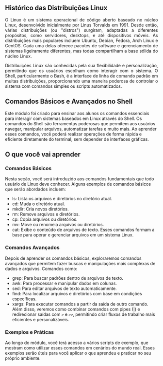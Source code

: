 ## Histórico das Distribuições Linux
<p align="justify"> O Linux é um sistema operacional de código aberto baseado no núcleo Linux, desenvolvido inicialmente por Linus Torvalds em 1991. Desde então, várias distribuições (ou "distros") surgiram, adaptadas a diferentes propósitos, como servidores, desktops, e até dispositivos móveis. As distribuições mais populares incluem Ubuntu, Debian, Fedora, Arch Linux e CentOS. Cada uma delas oferece pacotes de software e gerenciamento de sistemas ligeiramente diferentes, mas todas compartilham a base sólida do núcleo Linux.</p>

<p align="justify"> Distribuições Linux são conhecidas pela sua flexibilidade e personalização, permitindo que os usuários escolham como interagir com o sistema. O Shell, particularmente o Bash, é a interface de linha de comando padrão em muitas distribuições, proporcionando uma maneira poderosa de controlar o sistema com comandos simples ou scripts automatizados.</p>

## Comandos Básicos e Avançados no Shell
Este módulo foi criado para ensinar aos alunos os comandos essenciais para interagir com sistemas baseados em Linux através do Shell. Os comandos do Shell são ferramentas poderosas que permitem aos usuários navegar, manipular arquivos, automatizar tarefas e muito mais. Ao aprender esses comandos, você poderá realizar operações de forma rápida e eficiente diretamente do terminal, sem depender de interfaces gráficas.

## O que você vai aprender
### Comandos Básicos
Nesta seção, você será introduzido aos comandos fundamentais que todo usuário de Linux deve conhecer. Alguns exemplos de comandos básicos que serão abordados incluem:

- ls: Lista os arquivos e diretórios no diretório atual.
- cd: Muda o diretório atual.
- mkdir: Cria novos diretórios.
- rm: Remove arquivos e diretórios.
- cp: Copia arquivos ou diretórios.
- mv: Move ou renomeia arquivos ou diretórios.
- cat: Exibe o conteúdo de arquivos de texto.
Esses comandos formam a base para operar e gerenciar arquivos em um sistema Linux.

### Comandos Avançados
Depois de aprender os comandos básicos, exploraremos comandos avançados que permitem fazer buscas e manipulações mais complexas de dados e arquivos. Comandos como:

- grep: Para buscar padrões dentro de arquivos de texto.
- awk: Para processar e manipular dados em colunas.
- sed: Para editar arquivos de texto automaticamente.
- find: Para localizar arquivos e diretórios com base em condições específicas.
- xargs: Para executar comandos a partir da saída de outro comando.
Além disso, veremos como combinar comandos com pipes (|) e redirecionar saídas com `>` e `>>`, permitindo criar fluxos de trabalho mais eficientes e personalizáveis.

### Exemplos e Práticas
Ao longo do módulo, você terá acesso a vários scripts de exemplo, que mostram como utilizar esses comandos em cenários do mundo real. Esses exemplos serão úteis para você aplicar o que aprendeu e praticar no seu próprio ambiente.
